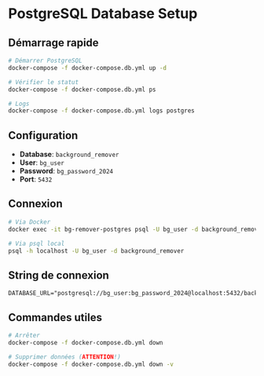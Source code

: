 # PostgreSQL Database Setup

## Démarrage rapide

```bash
# Démarrer PostgreSQL
docker-compose -f docker-compose.db.yml up -d

# Vérifier le statut
docker-compose -f docker-compose.db.yml ps

# Logs
docker-compose -f docker-compose.db.yml logs postgres
```

## Configuration

- **Database**: `background_remover`
- **User**: `bg_user`
- **Password**: `bg_password_2024`
- **Port**: `5432`

## Connexion

```bash
# Via Docker
docker exec -it bg-remover-postgres psql -U bg_user -d background_remover

# Via psql local
psql -h localhost -U bg_user -d background_remover
```

## String de connexion

```
DATABASE_URL="postgresql://bg_user:bg_password_2024@localhost:5432/background_remover"
```

## Commandes utiles

```bash
# Arrêter
docker-compose -f docker-compose.db.yml down

# Supprimer données (ATTENTION!)
docker-compose -f docker-compose.db.yml down -v
```